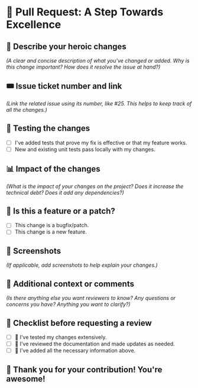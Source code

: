 # 🚀 Pull Request: A Step Towards Excellence

## 🎯 Describe your heroic changes
_(A clear and concise description of what you've changed or added. Why is this change important? How does it resolve the issue at hand?)_

## 🎟 Issue ticket number and link
_(Link the related issue using its number, like #25. This helps to keep track of all the changes.)_

## 🧪 Testing the changes
- [ ] I've added tests that prove my fix is effective or that my feature works.
- [ ] New and existing unit tests pass locally with my changes.

## 📊 Impact of the changes
_(What is the impact of your changes on the project? Does it increase the technical debt? Does it add any dependencies?)_

## 📡 Is this a feature or a patch?
- [ ] This change is a bugfix/patch.
- [ ] This change is a new feature.

## 📸 Screenshots
_(If applicable, add screenshots to help explain your changes.)_

## 📖 Additional context or comments
_(Is there anything else you want reviewers to know? Any questions or concerns you have? Anything you want to clarify?)_

## 🏁 Checklist before requesting a review
- [ ] 🧪 I've tested my changes extensively.
- [ ] 📖 I've reviewed the documentation and made updates as needed.
- [ ] 📌 I've added all the necessary information above.

## 🎉 Thank you for your contribution! You're awesome!
